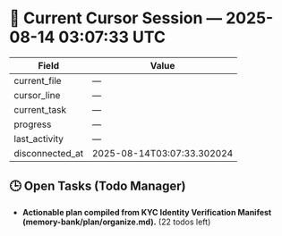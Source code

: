 # 📝 Current Cursor Session — 2025-08-14 03:07:33 UTC

| Field | Value |
|-------|-------|
| current_file | — |
| cursor_line | — |
| current_task | — |
| progress | — |
| last_activity | — |
| disconnected_at | 2025-08-14T03:07:33.302024 |

## 🕒 Open Tasks (Todo Manager)
- **Actionable plan compiled from KYC Identity Verification Manifest (memory-bank/plan/organize.md).** (22 todos left)
